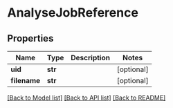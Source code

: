 # AnalyseJobReference

## Properties
Name | Type | Description | Notes
------------ | ------------- | ------------- | -------------
**uid** | **str** |  | [optional] 
**filename** | **str** |  | [optional] 

[[Back to Model list]](../README.md#documentation-for-models) [[Back to API list]](../README.md#documentation-for-api-endpoints) [[Back to README]](../README.md)


